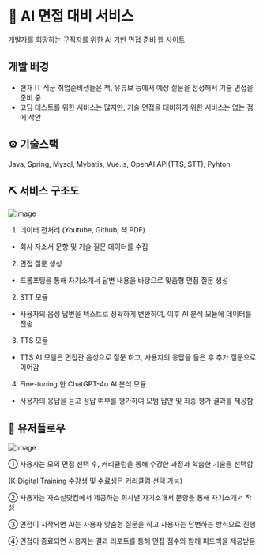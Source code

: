 # 📃 AI 면접 대비 서비스
개발자를 희망하는 구직자를 위한 AI 기반 면접 준비 웹 사이트

## 개발 배경
- 현재 IT 직군 취업준비생들은 책, 유튜브 등에서 예상 질문을 선정해서 기술 면접을 준비 중
- 코딩 테스트를 위한 서비스는 많지만, 기술 면접을 대비하기 위한 서비스는 없는 점에 착안

## ⚙️ 기술스택
Java, Spring, Mysql, Mybatis, Vue.js, OpenAI API(TTS, STT), Pyhton

## ⛏️ 서비스 구조도
![image](https://github.com/user-attachments/assets/8b7209f6-f104-41e4-ab8e-716c0afc1698)


1)	데이터 전처리 (Youtube, Github, 책 PDF)
- 회사 자소서 문항 및 기술 질문 데이터를 수집
2) 면접 질문 생성
- 프롬프팅을 통해 자기소개서 답변 내용을 바탕으로 맞춤형 면접 질문 생성
2)	STT 모듈
- 사용자의 음성 답변을 텍스트로 정확하게 변환하여, 이후 AI 분석 모듈에 데이터를 전송
3)	TTS 모듈
- TTS AI 모델은 면접관 음성으로 질문 하고, 사용자의 응답을 들은 후 추가 질문으로 이어감
4)	Fine-tuning 한 ChatGPT-4o AI 분석 모듈
- 사용자의 응답을 듣고 정답 여부를 평가하여 모범 답안 및 최종 평가 결과를 제공함


## 📖 유저플로우
![image](https://github.com/user-attachments/assets/ec65bda2-6db9-4cf6-a6ae-0719954b3a8b)


①	사용자는 모의 면접 선택 후, 커리큘럼을 통해 수강한 과정과 학습한 기술을 선택함

(K-Digital Training 수강생 및 수료생은 커리큘럼 선택 가능)

②	사용자는 자소설닷컴에서 제공하는 회사별 자기소개서 문항을 통해 자기소개서 작성

③	면접이 시작되면 AI는 사용자 맞춤형 질문을 하고 사용자는 답변하는 방식으로 진행

④	면접이 종료되면 사용자는 결과 리포트를 통해 면접 점수와 함께 피드백을 제공받음

